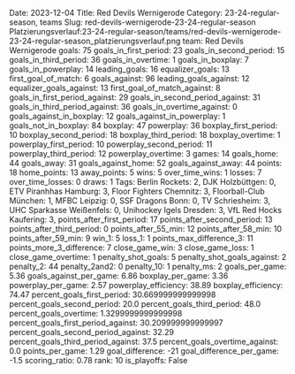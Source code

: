 Date: 2023-12-04
Title: Red Devils Wernigerode
Category: 23-24-regular-season, teams
Slug: red-devils-wernigerode-23-24-regular-season
Platzierungsverlauf:23-24-regular-season/teams/red-devils-wernigerode-23-24-regular-season_platzierungsverlauf.png
team: Red Devils Wernigerode
goals: 75
goals_in_first_period: 23
goals_in_second_period: 15
goals_in_third_period: 36
goals_in_overtime: 1
goals_in_boxplay: 7
goals_in_powerplay: 14
leading_goals: 16
equalizer_goals: 13
first_goal_of_match: 6
goals_against: 96
leading_goals_against: 12
equalizer_goals_against: 13
first_goal_of_match_against: 8
goals_in_first_period_against: 29
goals_in_second_period_against: 31
goals_in_third_period_against: 36
goals_in_overtime_against: 0
goals_against_in_boxplay: 12
goals_against_in_powerplay: 1
goals_not_in_boxplay: 84
boxplay: 47
powerplay: 36
boxplay_first_period: 10
boxplay_second_period: 18
boxplay_third_period: 18
boxplay_overtime: 1
powerplay_first_period: 10
powerplay_second_period: 11
powerplay_third_period: 12
powerplay_overtime: 3
games: 14
goals_home: 44
goals_away: 31
goals_against_home: 52
goals_against_away: 44
points: 18
home_points: 13
away_points: 5
wins: 5
over_time_wins: 1
losses: 7
over_time_losses: 0
draws: 1
Tags:  Berlin Rockets: 2,  DJK Holzbüttgen: 0,  ETV Piranhhas Hamburg: 3,  Floor Fighters Chemnitz: 3,  Floorball-Club München: 1,  MFBC Leipzig: 0,  SSF Dragons Bonn: 0,  TV Schriesheim: 3,  UHC Sparkasse Weißenfels: 0,  Unihockey Igels Dresden: 3,  VfL Red Hocks Kaufering: 3,
points_after_first_period: 17
points_after_second_period: 13
points_after_third_period: 0
points_after_55_min: 12
points_after_58_min: 10
points_after_59_min: 9
win_1: 5
loss_1: 1
points_max_difference_3: 11
points_more_3_difference: 7
close_game_win: 3
close_game_loss: 1
close_game_overtime: 1
penalty_shot_goals: 5
penalty_shot_goals_against: 2
penalty_2: 44
penalty_2and2: 0
penalty_10: 1
penalty_ms: 2
goals_per_game: 5.36
goals_against_per_game: 6.86
boxplay_per_game: 3.36
powerplay_per_game: 2.57
powerplay_efficiency: 38.89
boxplay_efficiency: 74.47
percent_goals_first_period: 30.669999999999998
percent_goals_second_period: 20.0
percent_goals_third_period: 48.0
percent_goals_overtime: 1.3299999999999998
percent_goals_first_period_against: 30.209999999999997
percent_goals_second_period_against: 32.29
percent_goals_third_period_against: 37.5
percent_goals_overtime_against: 0.0
points_per_game: 1.29
goal_difference: -21
goal_difference_per_game: -1.5
scoring_ratio: 0.78
rank: 10
is_playoffs: False
